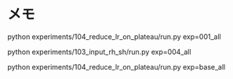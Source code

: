 # メモ

python experiments/104_reduce_lr_on_plateau/run.py exp=001_all

python experiments/103_input_rh_sh/run.py exp=004_all

python experiments/104_reduce_lr_on_plateau/run.py exp=base_all